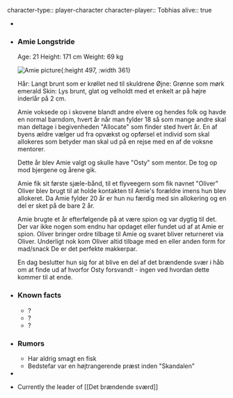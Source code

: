 character-type:: player-character
character-player:: Tobhias
alive:: true

-
- ### Amie Longstride
  
  Age: 21
  Height: 171 cm
  Weight: 69 kg
  
  ![Amie picture](https://cdn.discordapp.com/attachments/1030158179310506095/1035425841728983130/Elf.jpg){:height 497, :width 361}
  
  Hår: Langt brunt som er krøllet ned til skuldrene
  Øjne: Grønne som mørk emerald
  Skin: Lys brunt, glat og velholdt med et enkelt ar på højre inderlår på 2 cm.
  
  Amie voksede op i skovene blandt andre elvere og hendes folk og havde en normal barndom, hvert år når man fylder 18 så som mange andre skal man deltage i begivenheden "Allocate" som finder sted hvert år.
  En af byens ældre vælger ud fra opvækst og opførsel et individ som skal allokeres som betyder man skal ud på en rejse med en af de voksne mentorer.
  
  Dette år blev Amie valgt og skulle have "Osty" som mentor.
  De tog op mod bjergene og årene gik.
  
  Amie fik sit første sjæle-bånd, til et flyveegern som fik navnet "Oliver"
  Oliver blev brugt til at holde kontakten til Amie's forældre imens hun blev allokeret.
  Da Amie fylder 20 år er hun nu færdig med sin allokering og en del er sket på de bare 2 år.
  
  Amie brugte et år efterfølgende på at være spion og var dygtig til det.
  Der var ikke nogen som endnu har opdaget eller fundet ud af at Amie er spion.
  Oliver bringer ordre tilbage til Amie og svaret bliver returneret via Oliver. Underligt nok kom Oliver altid tilbage med en eller anden form for mad/snack
  De er det perfekte makkerpar.
  
  En dag beslutter hun sig for at blive en del af det brændende svær i håb om at finde ud af hvorfor Osty forsvandt - ingen ved hvordan dette kommer til at ende.
- ### Known facts
	- ?
	- ?
	- ?
- ### Rumors
	- Har aldrig smagt en fisk
	- Bedstefar var en højtrangerende præst inden "Skandalen"
-
- Currently the leader of [[Det brændende sværd]]